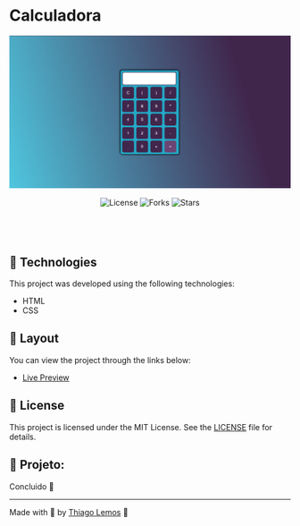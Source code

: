 # Calculadora

<p align="center">
  <img alt="Calculadora" src=".github/desktop.png">
  <!-- <img alt="Calculadora" src=".github/mobile.png"> -->
</p>

<p align="center">
  <img  src="https://img.shields.io/static/v1?label=license&message=MIT&color=131313&labelColor=323A46" alt="License">
  
  <img src="https://img.shields.io/github/forks/thiagolemosdev/calculadora?label=forks&message=MIT&color=131313&labelColor=323A46" alt="Forks">

  <img src="https://img.shields.io/github/stars/thiagolemosdev/calculadora?label=stars&message=MIT&color=131313&labelColor=323A46" alt="Stars">
</p>

<h1 align="center">
<!--     <img alt="my-onix" title="my-onix-web" src=".github/preview.gif" /> -->
</h1>

<br>

## 🧪 Technologies

This project was developed using the following technologies:

- HTML
- CSS

<!-- ## 🚀 Getting started

Clone the project and access the folder.

```bash
git clone https://github.com/birobirobiro/my-onix-web.git
cd my-onix-web
```

Run this command to install the dependencies.

```bash
yarn install
yarn dev
``` -->

## 🔖 Layout

You can view the project through the links below:

- [Live Preview](https://calculadora.thiagolemos.tech/)

<!-- - [Figma](https://www.figma.com/file/lbP6LDjR1s9g6NbnYnwNdY/myOnix/duplicate) -->

<!-- Remembering that you need to have a [Figma](http://figma.com/) account to access it. -->

## 📝 License

This project is licensed under the MIT License. See the [LICENSE](LICENSE) file for details.

## 🚧 Projeto:

Concluido 🙌

<!-- ## 🎨 Inspiração:

Figma: https://www.figma.com/file/2A51gQJCk5V6LxcIh2en0b/HBO-Max-Redesign-Web-App-(Community) -->

---

Made with 💙 by [Thiago Lemos](https://www.thiagolemos.tech) 👋
